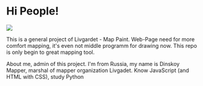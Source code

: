 <h1>Hi People!</h1>
<img src="" alt=" "/>
<p>This is a general project of Livgardet - Map Paint. Web-Page need for more comfort mapping, it's even not middle programm for drawing now. This repo is only begin to great mapping tool.</p>
<p>About me, admin of this project. I'm from Russia, my name is Dinskoy Mapper, marshal of mapper organization Livgadet. Know JavaScript (and HTML with CSS), study Python<img src="https://upload.wikimedia.org/wikipedia/commons/c/c3/Python-logo-notext.svg" alt=" " width="5px" height="5px"/>
